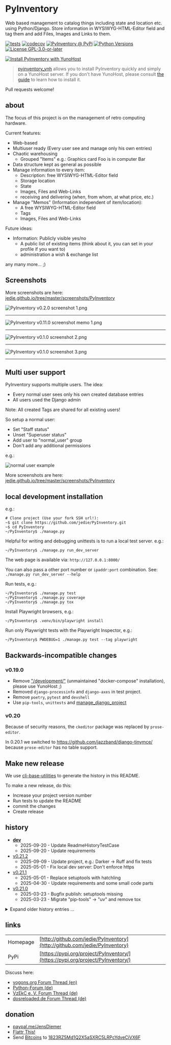 # PyInventory

Web based management to catalog things including state and location etc. using Python/Django.
Store information in WYSIWYG-HTML-Editor field and tag them and add Files, Images and Links to them.

[![tests](https://github.com/jedie/PyInventory/actions/workflows/tests.yml/badge.svg?branch=main)](https://github.com/jedie/PyInventory/actions/workflows/tests.yml)
[![codecov](https://codecov.io/github/jedie/PyInventory/branch/main/graph/badge.svg)](https://app.codecov.io/github/jedie/PyInventory)
[![PyInventory @ PyPi](https://img.shields.io/pypi/v/PyInventory?label=PyInventory%20%40%20PyPi)](https://pypi.org/project/PyInventory/)
[![Python Versions](https://img.shields.io/pypi/pyversions/PyInventory)](https://github.com/jedie/PyInventory/blob/main/pyproject.toml)
[![License GPL-3.0-or-later](https://img.shields.io/pypi/l/PyInventory)](https://github.com/jedie/PyInventory/blob/main/LICENSE)

[![Install PyInventory with YunoHost](https://install-app.yunohost.org/install-with-yunohost.svg)](https://install-app.yunohost.org/?app=pyinventory)

> [pyinventory_ynh](https://github.com/YunoHost-Apps/pyinventory_ynh) allows you to install PyInventory quickly and simply on a YunoHost server. If you don't have YunoHost, please consult [the guide](https://yunohost.org/#/install) to learn how to install it.

Pull requests welcome!

## about

The focus of this project is on the management of retro computing hardware.

Current features:


* Web-based
* Multiuser ready (Every user see and manage only his own entries)
* Chaotic warehousing
  * Grouped "Items" e.g.: Graphics card Foo is in computer Bar
* Data structure kept as general as possible
* Manage information to every item:
  * Description: free WYSIWYG-HTML-Editor field
  * Storage location
  * State
  * Images, Files and Web-Links
  * receiving and delivering (when, from whom, at what price, etc.)
* Manage "Memos" (Information independent of item/location):
  * A free WYSIWYG-HTML-Editor field
  * Tags
  * Images, Files and Web-Links

Future ideas:


* Information: Publicly visible yes/no
  * A public list of existing items (think about it, you can set in your profile if you want to)
  * administration a wish & exchange list

any many more... ;)




## Screenshots

More screenshots are here: [jedie.github.io/tree/master/screenshots/PyInventory](https://github.com/jedie/jedie.github.io/blob/master/screenshots/PyInventory/README.creole)

![PyInventory v0.2.0 screenshot 1.png](https://raw.githubusercontent.com/jedie/jedie.github.io/master/screenshots/PyInventory/PyInventory%20v0.2.0%20screenshot%201.png "PyInventory v0.2.0 screenshot 1.png")

----

![PyInventory v0.11.0 screenshot memo 1.png](https://raw.githubusercontent.com/jedie/jedie.github.io/master/screenshots/PyInventory/PyInventory%20v0.11.0%20screenshot%20memo%201.png "PyInventory v0.11.0 screenshot memo 1.png")

----

![PyInventory v0.1.0 screenshot 2.png](https://raw.githubusercontent.com/jedie/jedie.github.io/master/screenshots/PyInventory/PyInventory%20v0.1.0%20screenshot%202.png "PyInventory v0.1.0 screenshot 2.png")

----

![PyInventory v0.1.0 screenshot 3.png](https://raw.githubusercontent.com/jedie/jedie.github.io/master/screenshots/PyInventory/PyInventory%20v0.1.0%20screenshot%203.png "PyInventory v0.1.0 screenshot 3.png")

----

## Multi user support

PyInventory supports multiple users. The idea:


* Every normal user sees only his own created database entries
* All users used the Django admin

Note: All created Tags are shared for all existing users!

So setup a normal user:


* Set "Staff status"
* Unset "Superuser status"
* Add user to "normal_user" group
* Don't add any additional permissions

e.g.:

![normal user example](https://raw.githubusercontent.com/jedie/jedie.github.io/master/screenshots/PyInventory/PyInventory%20normal%20user%20example.png "normal user example")

More screenshots are here: [jedie.github.io/tree/master/screenshots/PyInventory](https://github.com/jedie/jedie.github.io/blob/master/screenshots/PyInventory/README.creole)


## local development installation

e.g.:
```
# Clone project (Use your fork SSH url!):
~$ git clone https://github.com/jedie/PyInventory.git
~$ cd PyInventory
~/PyInventory$ ./manage.py
```

Helpful for writing and debugging unittests is to run a local test server.
e.g.:
```
~/PyInventory$ ./manage.py run_dev_server
```

The web page is available via: `http://127.0.0.1:8000/`

You can also pass a other port number or `ipaddr:port` combination. See: `./manage.py run_dev_server --help`

Run tests, e.g.:
```
~/PyInventory$ ./manage.py test
~/PyInventory$ ./manage.py coverage
~/PyInventory$ ./manage.py tox
```

Install Playwright browsers, e.g.:
```
~/PyInventory$ .venv/bin/playwright install
```

Run only Playwright tests with the Playwright Inspector, e.g.:
```
~/PyInventory$ PWDEBUG=1 ./manage.py test --tag playwright
```


## Backwards-incompatible changes

### v0.19.0

* Remove ["/development/"](https://github.com/jedie/PyInventory/tree/v0.18.1/deployment) (unmaintained "docker-compose" installation),
please use YunoHost ;)
* Removed `django-processinfo` and `django-axes` in test project.
* Remove `poetry`, `pytest` and `devshell`
* Use `pip-tools`, `unittests` and [manage_django_project](https://github.com/jedie/manage_django_project)

### v0.20

Because of security reasons, the `ckeditor` package was replaced by `prose-editor`.

In 0.20.1 we switched to https://github.com/jazzband/django-tinymce/ because `prose-editor` has no table support.

## Make new release

We use [cli-base-utilities](https://github.com/jedie/cli-base-utilities#generate-project-history-base-on-git-commitstags) to generate the history in this README.


To make a new release, do this:

* Increase your project version number
* Run tests to update the README
* commit the changes
* Create release


## history

[comment]: <> (✂✂✂ auto generated history start ✂✂✂)

* [**dev**](https://github.com/jedie/PyInventory/compare/v0.21.2...main)
  * 2025-09-20 - Update ReadmeHistoryTestCase
  * 2025-09-20 - Update requirements
* [v0.21.2](https://github.com/jedie/PyInventory/compare/v0.21.1...v0.21.2)
  * 2025-09-09 - Update project, e.g.: Darker -> Ruff and fix tests
  * 2025-05-01 - Fix local dev server: Don't enforce https
* [v0.21.1](https://github.com/jedie/PyInventory/compare/v0.21.0...v0.21.1)
  * 2025-05-01 - Replace setuptools with hatchling
  * 2025-04-30 - Update requirements and some small code parts
* [v0.21.0](https://github.com/jedie/PyInventory/compare/v0.20.1...v0.21.0)
  * 2025-03-23 - Bugfix publish: setuptools missing
  * 2025-03-23 - Migrate "pip-tools" -> "uv" and remove tox

<details><summary>Expand older history entries ...</summary>

* [v0.20.1](https://github.com/jedie/PyInventory/compare/v0.20.0...v0.20.1)
  * 2024-09-05 - switched to https://github.com/jazzband/django-tinymce/
* [v0.20.0](https://github.com/jedie/PyInventory/compare/v0.19.3...v0.20.0)
  * 2024-09-05 - Replace django-ckeditor with django-prose-editor and fix tests
  * 2024-09-05 - Project updates
  * 2024-01-16 - Use typeguard in tests
  * 2024-01-16 - Update requirements
* [v0.19.3](https://github.com/jedie/PyInventory/compare/v0.19.2...v0.19.3)
  * 2023-11-01 - Auto generate README history
  * 2023-11-01 - Update requirements
  * 2023-10-31 - Bugfix the "parent" field on location admin page
  * 2023-10-31 - Bugfix local test settings for development
  * 2023-10-08 - Use playwrigth manage command from manage-django-project
  * 2023-09-24 - Update test snapshot files
  * 2023-09-24 - Add playwright CLI wrapper command
* [v0.19.2](https://github.com/jedie/PyInventory/compare/v0.19.1...v0.19.2)
  * 2023-08-17 - Bugfix packaging by adding "requests" as normal dependencies
  * 2023-08-17 - Bugfix packageing by adding "requests" as normal dependencies
* [v0.19.1](https://github.com/jedie/PyInventory/compare/v0.19.0...v0.19.1)
  * 2023-08-17 - Update requirements
  * 2023-08-17 - Update from project template
* [v0.19.0](https://github.com/jedie/PyInventory/compare/v0.18.1...v0.19.0)
  * 2023-07-21 - Update README.md
  * 2023-07-21 - Migrate from "poetry-python" to "managed-django-project"
  * 2023-07-21 - Move source code from /src/
  * 2023-07-21 - Remove "/development/" - unmaintained "docker-compose" installation
  * 2023-07-21 - fix tox run
  * 2023-07-21 - Update to Django 4.2
  * 2023-07-21 - FIXME: Remove '_reorder_' from ItemModelAdmin.list_display
  * 2023-07-20 - Change item lust: move "producer" to first
* [v0.18.1](https://github.com/jedie/PyInventory/compare/v0.18.0...v0.18.1)
  * 2023-07-15 - Update requirements + fix test snapshot
  * 2023-06-11 - Update requirements
* [v0.18.0](https://github.com/jedie/PyInventory/compare/v0.17.0...v0.18.0)
  * 2023-04-04 - Apply manageprojects updates
  * 2022-12-22 - Bugfix missing static files by tagulous bug.
  * 2022-12-22 - Project updates
  * 2022-12-22 - Updat requirements
* [v0.17.0](https://github.com/jedie/PyInventory/compare/v0.16.0...v0.17.0)
  * 2022-10-03 - update requirements
  * 2022-10-03 - Check django-revision integration
  * 2022-09-30 - Enhance Location: Better change form and list all items in this location
  * 2022-09-30 - NEW: List number of item on `location` change list
  * 2022-09-30 - NEW: List all related objects on `item` change page with edit links.
  * 2022-09-30 - Validate current version via "packaging" as set it to v0.17.0rc0
  * 2022-09-30 - Add autocomplete fields to item
* [v0.16.0](https://github.com/jedie/PyInventory/compare/v0.15.0...v0.16.0)
  * 2022-09-13 - Bugfix missing CK-Editor
  * 2022-09-13 - Update devshell and skip broken poetry v1.2.0
  * 2022-09-04 - Update README.md
  * 2022-08-22 - Replace README.creole with README.md
  * 2022-08-22 - Bugfix wrong list in README.creole
  * 2022-08-29 - Update requirements
* [v0.15.0](https://github.com/jedie/PyInventory/compare/v0.14.0...v0.15.0)
  * 2022-08-18 - Use run_testserver and AlwaysLoggedInAsSuperUserMiddleware from django-tools
  * 2022-08-16 - Update requirements
  * 2022-07-28 - line_length = 100
  * 2022-07-28 - Add "./devsetup.py manage seed_data" command
  * 2022-07-28 - Better changelists for super users
  * 2022-07-28 - Speedup item change list by prefetch "location"
  * 2022-07-28 - fix project setup and "max line length" info
* [v0.14.0](https://github.com/jedie/PyInventory/compare/v0.13.1...v0.14.0)
  * 2022-07-21 - WIP: Fix #102 by store tree information for Item and Location
  * 2022-07-21 - Bugfix devshell "manage" command
* [v0.13.1](https://github.com/jedie/PyInventory/compare/v0.13.0...v0.13.1)
  * 2022-07-21 - Fix publishing
  * 2022-07-21 - Update to new devshell version
  * 2022-07-21 - Update requirements
  * 2022-06-29 - Fix coverage upload to codecov.io
  * 2022-06-29 - Expand Playwright tests and add a Item with Tag and Image
  * 2022-06-20 - Replace Selenium tests with Playwright
  * 2022-06-20 - Run tests with Python 3.10, too and update requirements
  * 2022-05-16 - Use assert_html_response_snapshot from bx_django_utils
  * 2022-05-16 - update pyproject.toml
  * 2022-02-05 - Code style: Lower line length to 100
  * 2022-02-05 - Fix devshell CLI run
  * 2022-02-05 - Remove seperate linting step (pytest run checks code style)
  * 2022-01-30 - Update README: "master" -> "main"
  * 2022-01-30 - Switch to darker code styler
* [v0.13.0](https://github.com/jedie/PyInventory/compare/v0.12.0...v0.13.0)
  * 2022-01-01 - Add devshell command: "update_test_snapshots"
  * 2021-12-05 - Update requirements
  * 2021-12-05 - Activate secure settings by default
  * 2021-12-05 - Test "manage.py check" in tests
  * 2021-12-05 - setup DEBUG in tests
  * 2021-11-24 - deprecate docker-compose production usage
  * 2021-11-24 - Added translations to Catalan and Spanish. Po files need to be compiled.
* [v0.12.0](https://github.com/jedie/PyInventory/compare/v0.11.0...v0.12.0)
  * 2021-11-22 - remove obsolete file
  * 2021-11-22 - Fix #75 protect overwriting a new version with a older one
  * 2021-11-20 - Update ci.yml
  * 2021-11-20 - Update requirements
  * 2021-11-20 - Bugfix tests by mock {% now "Z" %}
* [v0.11.0](https://github.com/jedie/PyInventory/compare/v0.10.1...v0.11.0)
  * 2021-10-09 - Update README
  * 2021-10-09 - NEW: Memo model/admin: Store Information independent of items/locations
  * 2021-10-09 - Fix CKEditor
* [v0.10.1](https://github.com/jedie/PyInventory/compare/v0.10.0...v0.10.1)
  * 2021-10-09 - Use new assert_html_snapshot() in bx_py_utils
  * 2021-10-09 - Make lest requests on save
  * 2021-10-09 - update README
  * 2021-10-09 - Update to Django 3.1.x
  * 2021-10-09 - Better tracebacks on html validation errors
  * 2021-10-09 - Compare HTML code in pretty format
* [v0.10.0](https://github.com/jedie/PyInventory/compare/v0.9.4...v0.10.0)
  * 2021-09-29 - Group item: default "automatic" mode and can be disabled by filter action
  * 2021-09-29 - Update requirements.
* [v0.9.4](https://github.com/jedie/PyInventory/compare/v0.9.3...v0.9.4)
  * 2021-09-15 - Pin psycopg < 2.9 because of https://github.com/psycopg/psycopg2/issues/1293
* [v0.9.3](https://github.com/jedie/PyInventory/compare/v0.9.2...v0.9.3)
  * 2021-09-15 - Update "django-tagulous" v1.2 -> v1.3
  * 2021-09-15 - Optimize "items" changelist queries
  * 2021-09-15 - Bugfix wrong translations
  * 2021-08-16 - Fix #56 "psycopg2-binary" not installable under ARM boards
  * 2021-08-16 - Update requirements
  * 2021-08-04 - Pass cli arguments to "run_testserver" command
* [v0.9.2](https://github.com/jedie/PyInventory/compare/v0.9.1...v0.9.2)
  * 2021-05-11 - Update requirements and README
  * 2021-05-10 - Bugfix #50 - Wrong exception logging
* [v0.9.1](https://github.com/jedie/PyInventory/compare/v0.9.0...v0.9.1)
  * 2021-04-28 - Release v0.9.1
  * 2021-04-28 - NEW: Add files to items.
  * 2021-04-28 - Add a auto login if Django dev. server is used
  * 2021-04-28 - Fix tests
  * 2021-04-28 - Delete manage.sh
  * 2021-04-28 - Fix manage call, again:
  * 2021-04-28 - Bugfix manage calls
  * 2021-04-28 - Update requirements
  * 2021-04-13 - Update own bootstrap file from dev-shell via tests
* [v0.9.0](https://github.com/jedie/PyInventory/compare/v0.8.4...v0.9.0)
  * 2021-04-11 - Update "deployment/project.env", too
  * 2021-04-11 - relase as v0.9.0
  * 2021-04-11 - fix gitignore
  * 2021-04-11 - Update devshell to v0.2.0
  * 2021-04-05 - Use https://github.com/jedie/dev-shell
* [v0.8.4](https://github.com/jedie/PyInventory/compare/v0.8.3...v0.8.4)
  * 2021-01-19 - update requirements
  * 2021-01-19 - Search items in change list by "kind" and "tags", too
  * 2020-12-29 - remove obsolete badges
* [v0.8.3](https://github.com/jedie/PyInventory/compare/v0.8.2...v0.8.3)
  * 2020-12-29 - remove colorama and update requirements
  * 2020-12-29 - +add info about running docker container
  * 2020-12-29 - update pip before call "poetry update"
  * 2020-12-29 - Just install poetry via pip
* [v0.8.2](https://github.com/jedie/PyInventory/compare/v0.8.1...v0.8.2)
  * 2020-12-20 - release v0.8.2
  * 2020-12-20 - Add tests for creating a new Item
  * 2020-12-20 - FIX #33 by set user before save the image
  * 2020-12-20 - Move get_queryset() to base class
  * 2020-12-20 - update requirements
  * 2020-12-20 - typo
* [v0.8.1](https://github.com/jedie/PyInventory/compare/v0.8.0...v0.8.1)
  * 2020-12-09 - 0.8.1rc2
  * 2020-12-09 - Update requirements
  * 2020-12-09 - update README and release as 0.8.1rc2
  * 2020-12-09 - Fix admin redirect by using the url pattern name and not hardcoded URL
  * 2020-12-07 - Fix migration: Don't create "/media/migrate.log" if there is nothing to migrate
* [v0.8.0](https://github.com/jedie/PyInventory/compare/v0.7.0...v0.8.0)
  * 2020-12-06 - release v0.8.0rc1
  * 2020-12-06 - Use "serve_media_app" to serve users uploads
  * 2020-12-06 - update requirements
* [v0.7.0](https://github.com/jedie/PyInventory/compare/v0.6.0...v0.7.0)
  * 2020-11-23 - bugfix tests
  * 2020-11-23 - 0.7.0rc2
  * 2020-11-23 - Replace .env with project.env
  * 2020-11-23 - Bugfix Dockerfile and installation of the project
  * 2020-11-23 - Set XDG_CACHE_HOME and PYTHONUNBUFFERED in Dockerfile
  * 2020-11-23 - cleanup docker-compose.dev.yml
  * 2020-11-23 - bugfix gateway problems: gunicorn must bind to "django:8000"
  * 2020-11-22 - move some gunicorn settings into gunicorn.conf.py
  * 2020-11-22 - Run gunicorn as "django" user and not as root
  * 2020-11-22 - setup gunicorn logs
  * 2020-11-22 - bugfix "make reload_django"
  * 2020-11-22 - fix "make shell_docker-dev-server"
  * 2020-11-22 - Bugfix media files: save them on a volume
  * 2020-11-22 - More generic deployment: rename "inventory" to "django"
  * 2020-11-22 - replace uwsgi with gunicorn
  * 2020-11-22 - pull before build
* [v0.6.0](https://github.com/jedie/PyInventory/compare/v0.5.0...v0.6.0)
  * 2020-11-15 - Bugfix file excluding for lint/format tools
  * 2020-11-15 - Add tests to uploaded user images
  * 2020-11-15 - remove appended slash to /media/ urls
  * 2020-11-15 - bugfix image __str__() im name is None
  * 2020-11-15 - update translations
  * 2020-11-15 - Store Images to Items
  * 2020-11-14 - Update deployment setup:
  * 2020-11-14 - add basic selenium tests
  * 2020-11-14 - activate pytest-parallel in "make pytest"
  * 2020-11-14 - use pytest-parallel
  * 2020-11-14 - Quote DB name and user
* [v0.5.0](https://github.com/jedie/PyInventory/compare/v0.4.2...v0.5.0)
  * 2020-11-14 - update "make update" and pull from master
  * 2020-11-14 - setup Caddy volumens for "data" and "config"
  * 2020-11-14 - Bugfix "make run-docker-dev-server" by clean dist
  * 2020-11-14 - Add "make run-docker-dev-server" for local docker test run
  * 2020-11-14 - Exclude docker volumes form pytest
  * 2020-11-14 - +"make createsuperuser"
  * 2020-11-14 - remove unused make targets
  * 2020-11-14 - Bugfix building the template dirs path
  * 2020-11-14 - cleanup
  * 2020-11-14 - Add "header" in Makefiles
  * 2020-11-14 - update deployment README
  * 2020-11-13 - remove obsolete yapf config
  * 2020-11-13 - move .isort.cfg into pyproject.toml
  * 2020-11-13 - add a note about https://gitlab.com/pycqa/flake8/-/issues/428
  * 2020-11-13 - move pytest.ini into pyproject.toml
  * 2020-11-13 - move tox.ini into pyproject.toml
  * 2020-11-13 - fix tox
  * 2020-11-13 - update requirements
  * 2020-11-13 - WIP: Fix project layout
  * 2020-11-13 - update path to meta files
  * 2020-11-13 - fix github action
  * 2020-11-13 - Start to update README
  * 2020-11-13 - setup .gitignore
  * 2020-11-13 - move stuff into /src/
  * 2020-11-13 - seperate pip installations
  * 2020-11-13 - Update default install
  * 2020-11-13 - Bugfix servind static files
  * 2020-11-11 - Don't generate migrations
  * 2020-11-11 - Serve static/media files by Caddy
  * 2020-11-11 - add "make reload_caddy"
  * 2020-11-11 - Bugfix Makefile help target
  * 2020-10-27 - +acpid
  * 2020-10-27 - Add scripts/apt-cleanup.sh
  * 2020-10-27 - Add some notes
  * 2020-10-27 - cleanup (call "docker system prune") after start
  * 2020-10-27 - update README
  * 2020-10-27 - add .dockerignore
  * 2020-10-27 - chmod +x
  * 2020-10-27 - add root server helper shell scripts
  * 2020-10-27 - update docker containers on "make update", too
  * 2020-10-27 - Update README.creole
  * 2020-10-26 - init deployment branch
* [v0.4.2](https://github.com/jedie/PyInventory/compare/v0.4.1...v0.4.2)
  * 2020-11-13 - fix code style
  * 2020-11-11 - update README
  * 2020-11-11 - reduce CKEditor plugins
  * 2020-11-11 - move dev scripts
  * 2020-11-11 - Setup CKEditor uploads
  * 2020-11-11 - Add settings.SERVE_FILES and serve static files only for local development
* [v0.4.1](https://github.com/jedie/PyInventory/compare/v0.4.0...v0.4.1)
  * 2020-11-02 - prepare v0.4.1 release
  * 2020-11-02 - update requirements
  * 2020-11-02 - change template context key: version_string -> inventory_version_string
* [v0.4.0](https://github.com/jedie/PyInventory/compare/v0.3.2...v0.4.0)
  * 2020-11-01 - Add Django-Processinfo
  * 2020-11-01 - test code lint via pytest
  * 2020-11-01 - fix code linting tests
  * 2020-11-01 - refactoring/fix tests
  * 2020-11-01 - add django-axes
  * 2020-10-27 - update README
  * 2020-10-27 - Cleanup: remove docker-compose stuff
  * 2020-10-27 - Add link to python-forum.de in README
* [v0.3.2](https://github.com/jedie/PyInventory/compare/v0.3.1...v0.3.2)
  * 2020-10-26 - v0.3.2: move translations
  * 2020-10-26 - move translations
* [v0.3.1](https://github.com/jedie/PyInventory/compare/v0.3.0...v0.3.1)
  * 2020-10-26 - rename /locale/ to /inventory_locales/ and include it in package
* [v0.3.0](https://github.com/jedie/PyInventory/compare/v0.2.0...v0.3.0)
  * 2020-10-26 - update README
  * 2020-10-26 - deny robots via Caddyfile
  * 2020-10-26 - deny robots via html meta
  * 2020-10-26 - "hide" information from login page
  * 2020-10-26 - use inventory_project.settings.local as fallback
  * 2020-10-25 - Bump version to v0.3.0
  * 2020-10-25 - Don't link static files: uWSGI reject the files ;)
  * 2020-10-25 - Use caddy with uWSGI in docker-compose usage
  * 2020-10-25 - Refactor settings
  * 2020-10-25 - Fix https://github.com/radiac/django-tagulous/issues/101
  * 2020-10-25 - write start information to stderr
  * 2020-10-25 - Bugfix init: move Database access from checks into post-migate signal
* [v0.2.0](https://github.com/jedie/PyInventory/compare/v0.1.0...v0.2.0)
  * 2020-10-24 - fix "make fix-code-style"
  * 2020-10-24 - Update README and prepare v0.2.0 release
  * 2020-10-24 - sort nestet items
  * 2020-10-24 - bugfix BaseUserOnlyModelForm
  * 2020-10-24 - "merge" nested items
  * 2020-10-24 - Make Location.description optional
  * 2020-10-24 - implement multi user usage
  * 2020-10-24 - Add Django dbbackup
  * 2020-10-24 - base activation of Django import/exort
  * 2020-10-24 - install new packages via docker entrypoint, too
  * 2020-10-24 - Speedup make usage
  * 2020-10-24 - update README
  * 2020-10-24 - exclude docker-compose "volumes" directory from code formatters and linters
  * 2020-10-24 - fix code style
  * 2020-10-24 - Update requirements
  * 2020-10-24 - add forum links to README
  * 2020-10-20 - Add docker-compose usage
* [v0.1.0](https://github.com/jedie/PyInventory/compare/v0.0.1...v0.1.0)
  * 2020-10-17 - Fix README.rst
  * 2020-10-17 - update screenshots
  * 2020-10-17 - bugfix link reversion error
  * 2020-10-17 - change Tag fields: case_sensitive=False, space_delimiter=False
  * 2020-10-17 - Setup Header with versionsnumber and footer link to github
  * 2020-10-17 - +test_update_rst_readme()
  * 2020-10-17 - remove obsolete MANIFEST.in file and include AUTHORS
  * 2020-10-17 - bugfix pyupgrade call: Exclude files form: .tox
  * 2020-10-17 - add project setup test
  * 2020-10-17 - Add test for missing migrations
  * 2020-10-17 - add migrations
  * 2020-10-17 - update translations
  * 2020-10-17 - enhance admin
  * 2020-10-17 - limit ItemModel.parent to "root"-Elements
  * 2020-10-17 - make ItemModel.description optional
  * 2020-10-17 - Enhance models and admin
  * 2020-10-17 - Add 'bx_py_utils' to INSTALLED_APPS to activate translations from this package
  * 2020-10-16 - Update README.creole
  * 2020-10-16 - update tests
  * 2020-10-16 - Add de/en translations
  * 2020-10-16 - Basic project usage:
  * 2020-10-16 - Don't prefix URLs with language_code
  * 2020-10-16 - print Django version, too
  * 2020-10-16 - fix CKeditor
  * 2020-10-16 - fix ignore static/media
  * 2020-10-16 - Use TimetrackingBaseModel from bx_py_utils
  * 2020-10-16 - use default template settings
  * 2020-10-16 - 'ckeditor/ckeditor/' -> 'ckeditor/'
  * 2020-10-16 - move static/media/sqlite into project root path
  * 2020-10-16 - fix code style
  * 2020-10-16 - bugfix isort config
  * 2020-10-16 - Test with python 3.7 - 3.9
  * 2020-10-16 - support python >=3.7,<4.0.0
  * 2020-10-16 - Minimal Django project setup
  * 2020-10-15 - update README
* [v0.0.1](https://github.com/jedie/PyInventory/compare/a2a59c3...v0.0.1)
  * 2020-10-14 - init

</details>


[comment]: <> (✂✂✂ auto generated history end ✂✂✂)

## links

|          |                                                                                |
|----------|--------------------------------------------------------------------------------|
| Homepage | [http://github.com/jedie/PyInventory](http://github.com/jedie/PyInventory)     |
| PyPi     | [https://pypi.org/project/PyInventory/](https://pypi.org/project/PyInventory/) |

Discuss here:


* [vogons.org Forum Thread (en)](https://www.vogons.org/viewtopic.php?f=5&t=77285)
* [Python-Forum (de)](https://www.python-forum.de/viewtopic.php?f=9&t=50024)
* [VzEkC e. V. Forum Thread (de)](https://forum.classic-computing.de/forum/index.php?thread/21738-opensource-projekt-pyinventory-web-basierte-verwaltung-um-seine-dinge-zu-katalog/)
* [dosreloaded.de Forum Thread (de)](https://dosreloaded.de/forum/index.php?thread/3702-pyinventory-retro-sammlung-katalogisieren/)

## donation


* [paypal.me/JensDiemer](https://www.paypal.me/JensDiemer)
* [Flattr This!](https://flattr.com/submit/auto?uid=jedie&url=https%3A%2F%2Fgithub.com%2Fjedie%2FPyInventory%2F)
* Send [Bitcoins](http://www.bitcoin.org/) to [1823RZ5Md1Q2X5aSXRC5LRPcYdveCiVX6F](https://blockexplorer.com/address/1823RZ5Md1Q2X5aSXRC5LRPcYdveCiVX6F)
